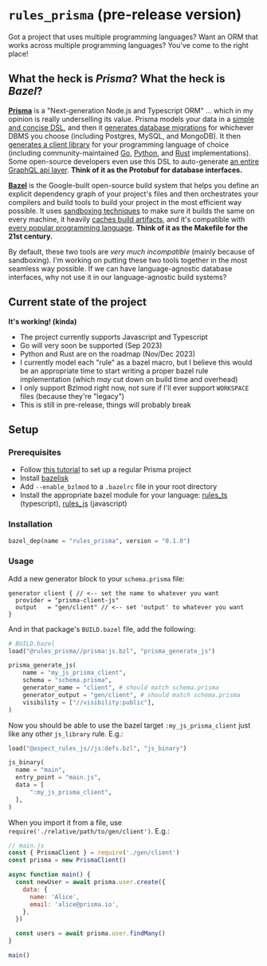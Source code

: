 
# `rules_prisma` (pre-release version)

Got a project that uses multiple programming languages? Want an ORM that works across multiple programming languages? You've come to the right place!

## What the heck is *Prisma*? What the heck is *Bazel*?

[**Prisma**](https://www.prisma.io/) is a "Next-generation Node.js and Typescript ORM" ... which in my opinion is really underselling its value. Prisma models your data in a [simple and concise DSL](https://www.prisma.io/docs/concepts/components/prisma-schema#example), and then it [generates database migrations](https://www.prisma.io/docs/concepts/components/prisma-migrate/get-started) for whichever DBMS you choose (including Postgres, MySQL, and MongoDB). It then [generates a client library](https://www.prisma.io/docs/concepts/components/prisma-client#3-use-prisma-client-to-send-queries-to-your-database) for your programming language of choice (including community-maintained [Go](https://github.com/steebchen/prisma-client-go), [Python](https://prisma-client-py.readthedocs.io/en/stable/), and [Rust](https://github.com/Brendonovich/prisma-client-rust) implementations). Some open-source developers even use this DSL to auto-generate [an entire GraphQL api layer](https://prisma.typegraphql.com/). **Think of it as the Protobuf for database interfaces.**

[**Bazel**](https://bazel.build/) is the Google-built open-source build system that helps you define an explicit dependency graph of your project's files and then orchestrates your compilers and build tools to build your project in the most efficient way possible. It uses [sandboxing techniques](https://bazel.build/docs/sandboxing#sandboxing-reasons) to make sure it builds the same on every machine, it heavily [caches build artifacts](https://bazel.build/remote/caching), and it's compatible with [every popular programming language](https://docs-legacy.aspect.build/). **Think of it as the Makefile for the 21st century.**

By default, these two tools are *very much incompatible* (mainly because of sandboxing). I'm working on putting these two tools together in the most seamless way possible. If we can have language-agnostic database interfaces, why not use it in our language-agnostic build systems?

## Current state of the project

**It's working! (kinda)**

* The project currently supports Javascript and Typescript
* Go will very soon be supported (Sep 2023)
* Python and Rust are on the roadmap (Nov/Dec 2023)
* I currently model each "rule" as a bazel macro, but I believe this would be an appropriate time to start writing a proper bazel rule implementation (which *may* cut down on build time and overhead)
* I only support Bzlmod right now, not sure if I'll ever support `WORKSPACE` files (because they're "legacy")
* This is still in pre-release, things will probably break

## Setup

### Prerequisites
* Follow [this tutorial](https://www.prisma.io/docs/getting-started/setup-prisma/start-from-scratch/relational-databases-typescript-postgresql) to set up a regular Prisma project
* Install [bazelisk](https://github.com/bazelbuild/bazelisk)
* Add `--enable_bzlmod` to a `.bazelrc` file in your root directory
* Install the appropriate bazel module for your language: [rules_ts](https://github.com/aspect-build/rules_ts) (typescript), [rules_js](https://github.com/aspect-build/rules_js) (javascript)

### Installation

```py
bazel_dep(name = "rules_prisma", version = "0.1.0")
```

### Usage

Add a new generator block to your `schema.prisma` file:

```prisma
generator client { // <-- set the name to whatever you want
  provider = "prisma-client-js"
  output   = "gen/client" // <-- set 'output' to whatever you want
}
```

And in that package's `BUILD.bazel` file, add the following:

```py
# BUILD.bazel
load("@rules_prisma//prisma:js.bzl", "prisma_generate_js")

prisma_generate_js(
    name = "my_js_prisma_client",
    schema = "schema.prisma",
    generator_name = "client", # should match schema.prisma
    generator_output = "gen/client", # should match schema.prisma
    visibility = ["//visibility:public"],
)
```

Now you should be able to use the bazel target `:my_js_prisma_client` just like any other `js_library` rule. E.g.:

```py
load("@aspect_rules_js//js:defs.bzl", "js_binary")

js_binary(
  name = "main",
  entry_point = "main.js",
  data = [
      ":my_js_prisma_client",
  ],
)
```

When you import it from a file, use `require('./relative/path/to/gen/client')`. E.g.:

```js
// main.js
const { PrismaClient } = require('./gen/client')
const prisma = new PrismaClient()

async function main() {
  const newUser = await prisma.user.create({
    data: {
      name: 'Alice',
      email: 'alice@prisma.io',
    },
  })

  const users = await prisma.user.findMany()
}

main()
```


